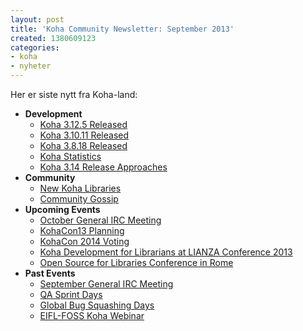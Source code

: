 ```yaml
---
layout: post
title: 'Koha Community Newsletter: September 2013'
created: 1380609123
categories:
- koha
- nyheter
---
```

<p>Her er siste nytt fra Koha-land:</p>

<ul>
<li><strong>Development</strong>
<ul>
<li><a href="http://koha-community.org/koha-community-newsletter-september-2013/#3125">Koha 3.12.5 Released</a></li>
<li><a href="http://koha-community.org/koha-community-newsletter-september-2013/#31011">Koha 3.10.11 Released</a></li>
<li><a href="http://koha-community.org/koha-community-newsletter-september-2013/#3818">Koha 3.8.18 Released</a></li>
<li><a href="http://koha-community.org/koha-community-newsletter-september-2013/#stats">Koha Statistics</a></li>
<li><a href="http://koha-community.org/koha-community-newsletter-september-2013/#314">Koha 3.14 Release Approaches</a></li>
</ul>
</li>
<li><strong>Community</strong>
<ul>
<li><a href="http://koha-community.org/koha-community-newsletter-september-2013/#newlibs">New Koha Libraries</a></li>
<li><a href="http://koha-community.org/koha-community-newsletter-september-2013/#gossip">Community Gossip</a></li>
</ul>
</li>
<li><strong>Upcoming Events</strong>
<ul>
<li><a href="http://koha-community.org/koha-community-newsletter-september-2013/#ircsep">October General IRC Meeting</a></li>
<li><a href="http://koha-community.org/koha-community-newsletter-september-2013/#kohacon13">KohaCon13 Planning</a></li>
<li><a href="http://koha-community.org/koha-community-newsletter-september-2013/#kohacon14">KohaCon 2014 Voting</a></li>
<li><a href="http://koha-community.org/koha-community-newsletter-september-2013/#lianza">Koha Development for Librarians at LIANZA Conference 2013</a></li>
<li><a href="http://koha-community.org/koha-community-newsletter-september-2013/#roma">Open Source for Libraries Conference in Rome</a></li>
</ul>
</li>
<li><strong>Past Events</strong>
<ul>
<li><a href="http://koha-community.org/koha-community-newsletter-september-2013/#ircaug">September General IRC Meeting</a></li>
<li><a href="http://koha-community.org/koha-community-newsletter-september-2013/#qasd">QA Sprint Days</a></li>
<li><a href="http://koha-community.org/koha-community-newsletter-september-2013/#gbsd">Global Bug Squashing Days</a></li>
<li><a href="http://koha-community.org/koha-community-newsletter-september-2013/#eifl">EIFL-FOSS Koha Webinar</a></li>
</ul>
</li>
</ul>
